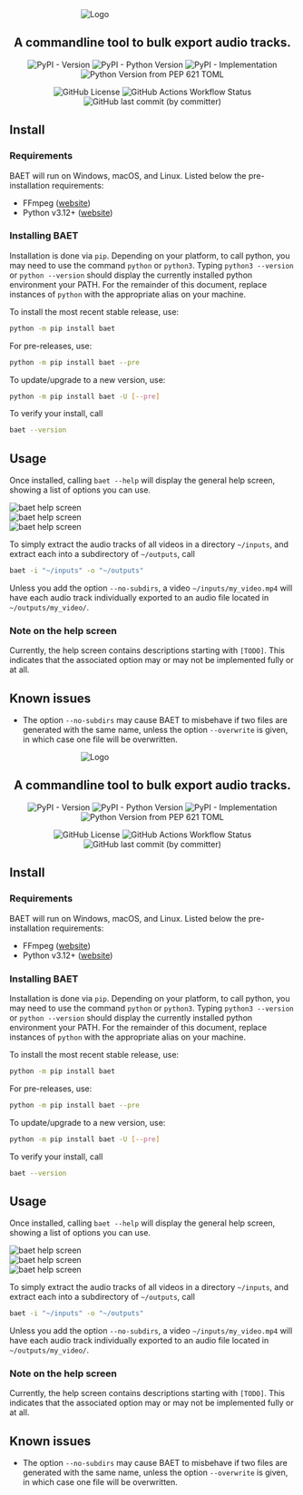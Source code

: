 <img src="./images/logo.png" alt="Logo" style="display: block; max-width: 50%; margin: auto">

<h2 align="center">
    A commandline tool to bulk export audio tracks.
</h2>

<!-- TODO: https://shields.io/badges -->

<p align="center">
    <img alt="PyPI - Version" src="https://img.shields.io/pypi/v/baet">
    <img alt="PyPI - Python Version" src="https://img.shields.io/pypi/pyversions/baet">
    <img alt="PyPI - Implementation" src="https://img.shields.io/pypi/implementation/baet">
    <img alt="Python Version from PEP 621 TOML" src="https://img.shields.io/python/required-version-toml?tomlFilePath=https%3A%2F%2Fraw.githubusercontent.com%2FTimeTravelPenguin%2FBulkAudioExtractTool%2Fmain%2Fpyproject.toml">
</p>

<p align="center">
    <img alt="GitHub License" src="https://img.shields.io/github/license/TimeTravelPenguin/BulkAudioExtractTool">
    <img alt="GitHub Actions Workflow Status" src="https://img.shields.io/github/actions/workflow/status/TimeTravelPenguin/BulkAudioExtractTool/CI.yml">
    <img alt="GitHub last commit (by committer)" src="https://img.shields.io/github/last-commit/TimeTravelPenguin/BulkAudioExtractTool">
</p>

## Install

### Requirements

BAET will run on Windows, macOS, and Linux. Listed below the pre-installation requirements:

- FFmpeg ([website](https://ffmpeg.org))
- Python v3.12+ ([website](https://www.python.org))

### Installing BAET

Installation is done via `pip`.
Depending on your platform, to call python, you may need to use the command `python` or `python3`.
Typing `python3 --version` or `python --version` should display the currently installed python environment your PATH.
For the remainder of this document, replace instances of `python` with the appropriate alias on your machine.

To install the most recent stable release, use:

```bash
python -m pip install baet
```

For pre-releases, use:

```bash
python -m pip install baet --pre
```

To update/upgrade to a new version, use:

```bash
python -m pip install baet -U [--pre]
```

To verify your install, call

```bash
baet --version
```

## Usage

Once installed, calling `baet --help` will display the general help screen, showing a list of options you can use.

<img src="./docs/img/baet_help.svg" alt="baet help screen" style="display: block; margin: auto; max-height: 500px">

<img src="./docs/img/baet_extract_help.svg" alt="baet help screen" style="display: block; margin: auto; max-height: 500px">

<img src="./docs/img/baet_probe_help.svg" alt="baet help screen" style="display: block; margin: auto; max-height: 500px">

To simply extract the audio tracks of all videos in a directory `~/inputs`,
and extract each into a subdirectory of `~/outputs`, call

```bash
baet -i "~/inputs" -o "~/outputs"
```

Unless you add the option `--no-subdirs`, a video `~/inputs/my_video.mp4` will have each audio track individually
exported to an audio file located in `~/outputs/my_video/`.

### Note on the help screen

Currently, the help screen contains descriptions starting with `[TODO]`.
This indicates that the associated option may or may not be implemented fully or at all.

## Known issues

- The option `--no-subdirs` may cause BAET to misbehave if two files are generated with the same name,
  unless the option `--overwrite` is given, in which case one file will be overwritten.
<img src="./images/logo.png" alt="Logo" style="display: block; max-width: 50%; margin: auto">

<h2 align="center">
    A commandline tool to bulk export audio tracks.
</h2>

<!-- TODO: https://shields.io/badges -->

<p align="center">
    <img alt="PyPI - Version" src="https://img.shields.io/pypi/v/baet">
    <img alt="PyPI - Python Version" src="https://img.shields.io/pypi/pyversions/baet">
    <img alt="PyPI - Implementation" src="https://img.shields.io/pypi/implementation/baet">
    <img alt="Python Version from PEP 621 TOML" src="https://img.shields.io/python/required-version-toml?tomlFilePath=https%3A%2F%2Fraw.githubusercontent.com%2FTimeTravelPenguin%2FBulkAudioExtractTool%2Fmain%2Fpyproject.toml">
</p>

<p align="center">
    <img alt="GitHub License" src="https://img.shields.io/github/license/TimeTravelPenguin/BulkAudioExtractTool">
    <img alt="GitHub Actions Workflow Status" src="https://img.shields.io/github/actions/workflow/status/TimeTravelPenguin/BulkAudioExtractTool/CI.yml">
    <img alt="GitHub last commit (by committer)" src="https://img.shields.io/github/last-commit/TimeTravelPenguin/BulkAudioExtractTool">
</p>

## Install

### Requirements

BAET will run on Windows, macOS, and Linux. Listed below the pre-installation requirements:

- FFmpeg ([website](https://ffmpeg.org))
- Python v3.12+ ([website](https://www.python.org))

### Installing BAET

Installation is done via `pip`.
Depending on your platform, to call python, you may need to use the command `python` or `python3`.
Typing `python3 --version` or `python --version` should display the currently installed python environment your PATH.
For the remainder of this document, replace instances of `python` with the appropriate alias on your machine.

To install the most recent stable release, use:

```bash
python -m pip install baet
```

For pre-releases, use:

```bash
python -m pip install baet --pre
```

To update/upgrade to a new version, use:

```bash
python -m pip install baet -U [--pre]
```

To verify your install, call

```bash
baet --version
```

## Usage

Once installed, calling `baet --help` will display the general help screen, showing a list of options you can use.

<img src="./docs/img/baet_help.svg" alt="baet help screen" style="display: block; margin: auto; max-height: 500px">

<img src="./docs/img/baet_extract_help.svg" alt="baet help screen" style="display: block; margin: auto; max-height: 500px">

<img src="./docs/img/baet_probe_help.svg" alt="baet help screen" style="display: block; margin: auto; max-height: 500px">

To simply extract the audio tracks of all videos in a directory `~/inputs`,
and extract each into a subdirectory of `~/outputs`, call

```bash
baet -i "~/inputs" -o "~/outputs"
```

Unless you add the option `--no-subdirs`, a video `~/inputs/my_video.mp4` will have each audio track individually
exported to an audio file located in `~/outputs/my_video/`.

### Note on the help screen

Currently, the help screen contains descriptions starting with `[TODO]`.
This indicates that the associated option may or may not be implemented fully or at all.

## Known issues

- The option `--no-subdirs` may cause BAET to misbehave if two files are generated with the same name,
  unless the option `--overwrite` is given, in which case one file will be overwritten.
